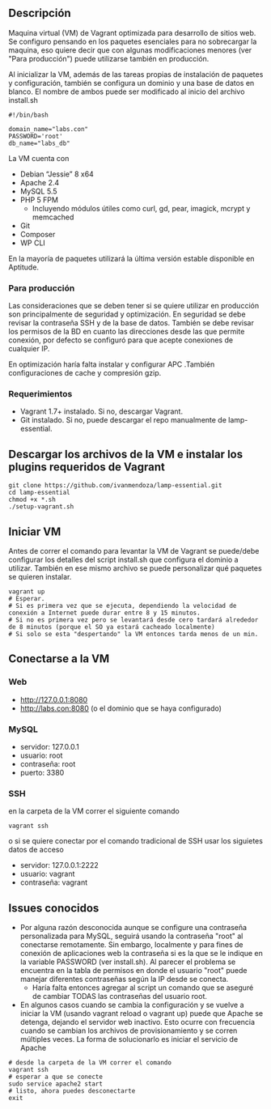 ## Descripción

Maquina virtual (VM) de Vagrant optimizada para desarrollo de sitios web. Se configuro pensando en los paquetes esenciales para no sobrecargar la maquina, eso quiere decir que con algunas modificaciones menores (ver "Para producción") puede utilizarse también en producción.

Al inicializar la VM, además de las tareas propias de instalación de paquetes y configuración, también se configura un dominio y una base de datos en blanco. El nombre de ambos puede ser modificado al inicio del archivo install.sh

```
#!/bin/bash

domain_name="labs.con"
PASSWORD='root'
db_name="labs_db"
```

La VM cuenta con

* Debian “Jessie” 8 x64
* Apache 2.4
* MySQL 5.5
* PHP 5 FPM
  * Incluyendo módulos útiles como curl, gd, pear, imagick, mcrypt y memcached
* Git
* Composer
* WP CLI 

En la mayoría de paquetes utilizará la última versión estable disponible en Aptitude.

### Para producción

Las consideraciones que se deben tener si se quiere utilizar en producción son principalmente de seguridad y optimización. En seguridad se debe revisar la contraseña SSH y de la base de datos. También se debe revisar los permisos de la BD en cuanto las direcciones desde las que permite conexión, por defecto se configuró para que acepte conexiones de cualquier IP.

En optimización haría falta instalar y configurar APC .También configuraciones de cache y compresión gzip.

### Requerimientos

* Vagrant 1.7+ instalado. Si no, descargar Vagrant.
* Git instalado. Si no, puede descargar el repo manualmente de lamp-essential.

## Descargar los archivos de la VM e instalar los plugins requeridos de Vagrant

```
git clone https://github.com/ivanmendoza/lamp-essential.git
cd lamp-essential
chmod +x *.sh
./setup-vagrant.sh
```

## Iniciar VM

Antes de correr el comando para levantar la VM de Vagrant se puede/debe configurar los detalles del script install.sh que configura el dominio a utilizar. También en ese mismo archivo se puede personalizar qué paquetes se quieren instalar.

```
vagrant up
# Esperar. 
# Si es primera vez que se ejecuta, dependiendo la velocidad de conexión a Internet puede durar entre 8 y 15 minutos. 
# Si no es primera vez pero se levantará desde cero tardará alrededor de 8 minutos (porque el SO ya estará cacheado localmente)
# Si solo se esta "despertando" la VM entonces tarda menos de un min.
```

## Conectarse a la VM

### Web

* http://127.0.0.1:8080
* http://labs.con:8080 (o el dominio que se haya configurado)

### MySQL

* servidor: 127.0.0.1
* usuario: root
* contraseña: root
* puerto: 3380

### SSH

en la carpeta de la VM correr el siguiente comando

```
vagrant ssh
```

o si se quiere conectar por el comando tradicional de SSH usar los siguietes datos de acceso

* servidor: 127.0.0.1:2222
* usuario: vagrant
* contraseña: vagrant

## Issues conocidos

* Por alguna razón desconocida aunque se configure una contraseña personalizada para MySQL, seguirá usando la contraseña "root" al conectarse remotamente. Sin embargo, localmente y para fines de conexión de aplicaciones web la contraseña si es la que se le indique en la variable PASSWORD (ver install.sh). Al parecer el problema se encuentra en la tabla de permisos en donde el usuario "root" puede manejar diferentes contraseñas según la IP desde se conecta.
  * Haría falta entonces agregar al script un comando que se aseguré de cambiar TODAS las contraseñas del usuario root.
* En algunos casos cuando se cambia la configuración y se vuelve a iniciar la VM (usando vagrant reload o vagrant up) puede que Apache se detenga, dejando el servidor web inactivo. Esto ocurre con frecuencia cuando se cambian los archivos de provisionamiento y se corren múltiples veces. La forma de solucionarlo es iniciar el servicio de Apache

```
# desde la carpeta de la VM correr el comando
vagrant ssh
# esperar a que se conecte
sudo service apache2 start
# listo, ahora puedes desconectarte
exit
```

